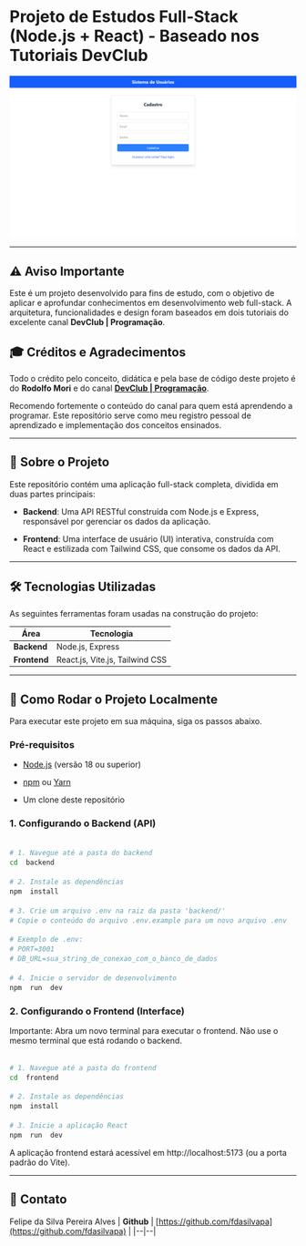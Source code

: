 
# Projeto de Estudos Full-Stack (Node.js + React) - Baseado nos Tutoriais DevClub

  

![Prévia do Projeto](./assets/images/Preview.png)


---

  

## ⚠️ Aviso Importante

  

Este é um projeto desenvolvido para fins de estudo, com o objetivo de aplicar e aprofundar conhecimentos em desenvolvimento web full-stack. A arquitetura, funcionalidades e design foram baseados em dois tutoriais do excelente canal **DevClub | Programação**.

  

## 🎓 Créditos e Agradecimentos

  

Todo o crédito pelo conceito, didática e pela base de código deste projeto é do **Rodolfo Mori** e do canal **[DevClub | Programação](https://www.youtube.com/@canaldevclub)**.

  

Recomendo fortemente o conteúdo do canal para quem está aprendendo a programar. Este repositório serve como meu registro pessoal de aprendizado e implementação dos conceitos ensinados.

  

---

  

## 📖 Sobre o Projeto

  

Este repositório contém uma aplicação full-stack completa, dividida em duas partes principais:

  

*  **Backend**: Uma API RESTful construída com Node.js e Express, responsável por gerenciar os dados da aplicação.

*  **Frontend**: Uma interface de usuário (UI) interativa, construída com React e estilizada com Tailwind CSS, que consome os dados da API.

  

---

  

## 🛠️ Tecnologias Utilizadas

  

As seguintes ferramentas foram usadas na construção do projeto:

|Área|Tecnologia  |
|--|--|
| **Backend** | Node.js, Express |
| **Frontend** | React.js, Vite.js, Tailwind CSS |

---

  

## 🚀 Como Rodar o Projeto Localmente

  

Para executar este projeto em sua máquina, siga os passos abaixo.

  

### Pré-requisitos

* [Node.js](https://nodejs.org/) (versão 18 ou superior)

* [npm](https://www.npmjs.com/) ou [Yarn](https://yarnpkg.com/)

* Um clone deste repositório

  

### 1. Configurando o Backend (API)

  

```bash

# 1. Navegue até a pasta do backend
cd  backend

# 2. Instale as dependências
npm  install

# 3. Crie um arquivo .env na raiz da pasta 'backend/'
# Copie o conteúdo do arquivo .env.example para um novo arquivo .env

# Exemplo de .env:
# PORT=3001
# DB_URL=sua_string_de_conexao_com_o_banco_de_dados

# 4. Inicie o servidor de desenvolvimento
npm  run  dev

```

  

### 2. Configurando o Frontend (Interface)

Importante: Abra um novo terminal para executar o frontend. Não use o mesmo terminal que está rodando o backend.

```bash

# 1. Navegue até a pasta do frontend
cd  frontend

# 2. Instale as dependências
npm  install

# 3. Inicie a aplicação React
npm  run  dev

```

A aplicação frontend estará acessível em http://localhost:5173 (ou a porta padrão do Vite).

---
👤 Contato
---
Felipe da Silva Pereira Alves
| **Github** | [https://github.com/fdasilvapa](https://github.com/fdasilvapa) |
|--|--|
